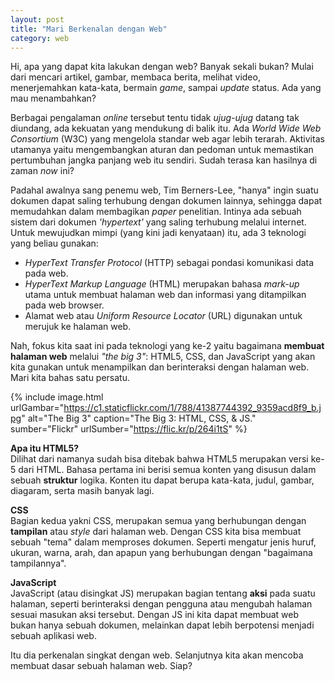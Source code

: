 ```yaml
---
layout: post
title: "Mari Berkenalan dengan Web"
category: web
---
```


Hi, apa yang dapat kita lakukan dengan web? Banyak sekali bukan? Mulai dari mencari artikel, gambar, membaca berita, melihat video, menerjemahkan kata-kata, bermain *game*, sampai *update* status. Ada yang mau menambahkan?

Berbagai pengalaman *online* tersebut tentu tidak *ujug-ujug* datang tak diundang, ada kekuatan yang mendukung di balik itu. Ada *World Wide Web Consortium* (W3C) yang mengelola standar web agar lebih terarah. Aktivitas utamanya yaitu mengembangkan aturan dan pedoman untuk memastikan pertumbuhan jangka panjang web itu sendiri. Sudah terasa kan hasilnya di zaman *now* ini?

Padahal awalnya sang penemu web, Tim Berners-Lee, "hanya" ingin suatu dokumen dapat saling terhubung dengan dokumen lainnya, sehingga dapat memudahkan dalam membagikan *paper* penelitian. Intinya ada sebuah sistem dari dokumen *'hypertext'* yang saling terhubung melalui internet. Untuk mewujudkan mimpi (yang kini jadi kenyataan) itu, ada 3 teknologi yang beliau gunakan:

- *HyperText Transfer Protocol* (HTTP) sebagai pondasi komunikasi data pada web.
- *HyperText Markup Language* (HTML) merupakan bahasa *mark-up* utama untuk membuat halaman web dan informasi yang ditampilkan pada web browser.
- Alamat web atau *Uniform Resource Locator* (URL) digunakan untuk merujuk ke halaman web.

Nah, fokus kita saat ini pada teknologi yang ke-2 yaitu bagaimana **membuat halaman web** melalui *"the big 3"*: HTML5, CSS, dan JavaScript yang akan kita gunakan untuk menampilkan dan berinteraksi dengan halaman web. Mari kita bahas satu persatu.

{% include image.html urlGambar="https://c1.staticflickr.com/1/788/41387744392_9359acd8f9_b.jpg" alt="The Big 3" caption="The Big 3: HTML, CSS, &amp; JS." sumber="Flickr" urlSumber="https://flic.kr/p/264i1tS" %}


**Apa itu HTML5?**   
Dilihat dari namanya sudah bisa ditebak bahwa HTML5 merupakan versi ke-5 dari HTML. Bahasa pertama ini berisi semua konten yang disusun dalam sebuah **struktur** logika. Konten itu dapat berupa kata-kata, judul, gambar, diagaram, serta masih banyak lagi.

**CSS**   
Bagian kedua yakni CSS, merupakan semua yang berhubungan dengan **tampilan** atau *style* dari halaman web. Dengan CSS kita bisa membuat sebuah "tema" dalam memproses dokumen. Seperti mengatur jenis huruf, ukuran, warna, arah, dan apapun yang berhubungan dengan "bagaimana tampilannya".

**JavaScript**   
JavaScript (atau disingkat JS) merupakan bagian tentang **aksi** pada suatu halaman, seperti berinteraksi dengan pengguna atau mengubah halaman sesuai masukan aksi tersebut. Dengan JS ini kita dapat membuat web bukan hanya sebuah dokumen, melainkan dapat lebih berpotensi menjadi sebuah aplikasi web.


Itu dia perkenalan singkat dengan web. Selanjutnya kita akan mencoba membuat dasar sebuah halaman web. Siap?
